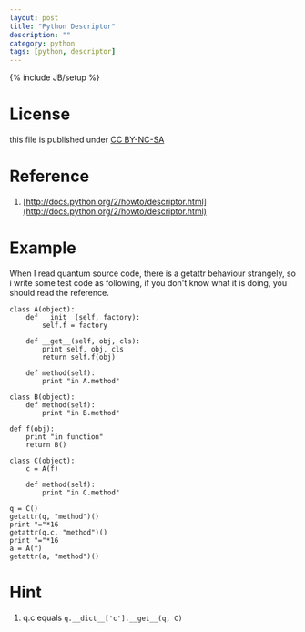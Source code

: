 ```yaml
---
layout: post
title: "Python Descriptor"
description: ""
category: python
tags: [python, descriptor]
---
```

{% include JB/setup %}
# License
this file is published under [CC BY-NC-SA](http://creativecommons.org/licenses/by-nc-sa/3.0/)

# Reference
1. [http://docs.python.org/2/howto/descriptor.html](http://docs.python.org/2/howto/descriptor.html)

# Example
When I read quantum source code, there is a getattr behaviour strangely, so i write some test code as following, if you don't know what it is doing, you should read the reference.

    class A(object):
        def __init__(self, factory):
            self.f = factory

        def __get__(self, obj, cls):
            print self, obj, cls
            return self.f(obj)

        def method(self):
            print "in A.method"

    class B(object):
        def method(self):
            print "in B.method"

    def f(obj):
        print "in function"
        return B()

    class C(object):
        c = A(f)

        def method(self):
            print "in C.method"

    q = C()
    getattr(q, "method")()
    print "="*16
    getattr(q.c, "method")()
    print "="*16
    a = A(f)
    getattr(a, "method")()

# Hint
1. q.c equals `q.__dict__['c'].__get__(q, C)`
